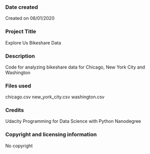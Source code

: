 ### Date created
Created on 08/01/2020

### Project Title
Explore Us Bikeshare Data

### Description
Code for analyzing bikeshare data for Chicago, New York City and Washington

### Files used
chicago.csv
new_york_city.csv
washington.csv

### Credits
Udacity Programming for Data Science with Python Nanodegree

### Copyright and licensing information
No copyright
